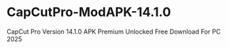 # CapCutPro-ModAPK-14.1.0
CapCut Pro Version 14.1.0 APK  Premium Unlocked Free Download For PC 2025
